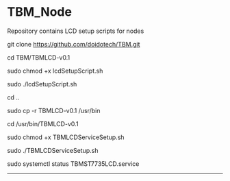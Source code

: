 # TBM_Node
Repository contains LCD setup scripts for nodes


git clone https://github.com/doidotech/TBM.git

cd TBM/TBMLCD-v0.1

sudo chmod +x lcdSetupScript.sh

sudo ./lcdSetupScript.sh

cd ..

sudo cp -r TBMLCD-v0.1 /usr/bin

cd /usr/bin/TBMLCD-v0.1

sudo chmod +x TBMLCDServiceSetup.sh

sudo ./TBMLCDServiceSetup.sh

sudo systemctl status TBMST7735LCD.service

************************************************
